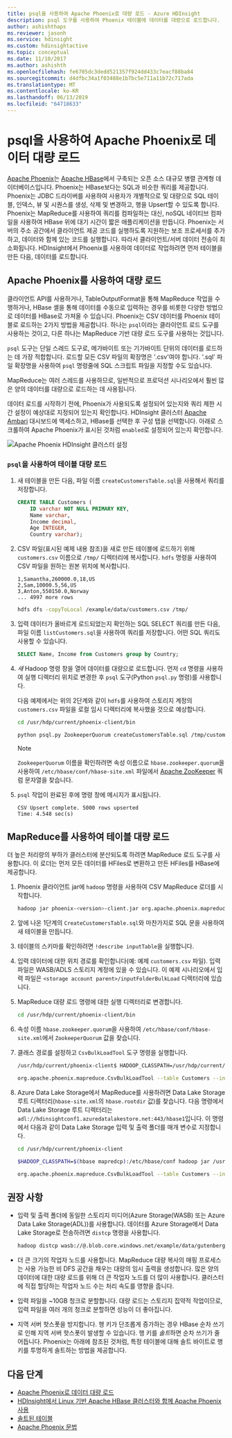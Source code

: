 ```yaml
---
title: psql을 사용하여 Apache Phoenix로 대량 로드 - Azure HDInsight
description: psql 도구를 사용하여 Phoenix 테이블에 데이터를 대량으로 로드합니다.
author: ashishthaps
ms.reviewer: jasonh
ms.service: hdinsight
ms.custom: hdinsightactive
ms.topic: conceptual
ms.date: 11/10/2017
ms.author: ashishth
ms.openlocfilehash: fe6705dc3dedd521357f924dd433c7eacf88ba84
ms.sourcegitcommit: d4dfbc34a1f03488e1b7bc5e711a11b72c717ada
ms.translationtype: MT
ms.contentlocale: ko-KR
ms.lasthandoff: 06/13/2019
ms.locfileid: "64718633"
---
```

# <a name="bulk-load-data-into-apache-phoenix-using-psql"></a>psql을 사용하여 Apache Phoenix로 데이터 대량 로드

[Apache Phoenix](https://phoenix.apache.org/)는 [Apache HBase](../hbase/apache-hbase-overview.md)에서 구축되는 오픈 소스 대규모 병렬 관계형 데이터베이스입니다. Phoenix는 HBase보다는 SQL과 비슷한 쿼리를 제공합니다. Phoenix는 JDBC 드라이버를 사용하여 사용자가 개별적으로 및 대량으로 SQL 테이블, 인덱스, 뷰 및 시퀀스를 생성, 삭제 및 변경하고, 행을 Upsert할 수 있도록 합니다. Phoenix는 MapReduce를 사용하여 쿼리를 컴파일하는 대신, noSQL 네이티브 컴파일을 사용하여 HBase 위에 대기 시간이 짧은 애플리케이션을 만듭니다. Phoenix는 서버의 주소 공간에서 클라이언트 제공 코드를 실행하도록 지원하는 보조 프로세서를 추가하고, 데이터와 함께 있는 코드를 실행합니다. 따라서 클라이언트/서버 데이터 전송이 최소화됩니다.  HDInsight에서 Phoenix를 사용하여 데이터로 작업하려면 먼저 테이블을 만든 다음, 데이터를 로드합니다.

## <a name="bulk-loading-with-apache-phoenix"></a>Apache Phoenix를 사용하여 대량 로드

클라이언트 API를 사용하거나, TableOutputFormat을 통해 MapReduce 작업을 수행하거나, HBase 셸을 통해 데이터를 수동으로 입력하는 경우를 비롯한 다양한 방법으로 데이터를 HBase로 가져올 수 있습니다. Phoenix는 CSV 데이터를 Phoenix 테이블로 로드하는 2가지 방법을 제공합니다. 하나는 `psql`이라는 클라이언트 로드 도구를 사용하는 것이고, 다른 하나는 MapReduce 기반 대량 로드 도구를 사용하는 것입니다.

`psql` 도구는 단일 스레드 도구로, 메가바이트 또는 기가바이트 단위의 데이터를 로드하는 데 가장 적합합니다. 로드할 모든 CSV 파일의 확장명은 '.csv'여야 합니다.  '.sql' 파일 확장명을 사용하여 `psql` 명령줄에 SQL 스크립트 파일을 지정할 수도 있습니다.

MapReduce는 여러 스레드를 사용하므로, 일반적으로 프로덕션 시나리오에서 훨씬 많은 양의 데이터를 대량으로 로드하는 데 사용됩니다.

데이터 로드를 시작하기 전에, Phoenix가 사용되도록 설정되어 있는지와 쿼리 제한 시간 설정이 예상대로 지정되어 있는지 확인합니다.  HDInsight 클러스터 [Apache Ambari](https://ambari.apache.org/) 대시보드에 액세스하고, HBase를 선택한 후 구성 탭을 선택합니다.  아래로 스크롤하여 Apache Phoenix가 표시된 것처럼 `enabled`로 설정되어 있는지 확인합니다.

![Apache Phoenix HDInsight 클러스터 설정](./media/apache-hbase-phoenix-psql/ambari-phoenix.png)

### <a name="use-psql-to-bulk-load-tables"></a>`psql`을 사용하여 테이블 대량 로드

1. 새 테이블을 만든 다음, 파일 이름 `createCustomersTable.sql`을 사용해서 쿼리를 저장합니다.

    ```sql
    CREATE TABLE Customers (
        ID varchar NOT NULL PRIMARY KEY,
        Name varchar,
        Income decimal,
        Age INTEGER,
        Country varchar);
    ```

2. CSV 파일(표시된 예제 내용 참조)을 새로 만든 테이블에 로드하기 위해 `customers.csv` 이름으로 `/tmp/` 디렉터리에 복사합니다.  `hdfs` 명령을 사용하여 CSV 파일을 원하는 원본 위치에 복사합니다.

    ```
    1,Samantha,260000.0,18,US
    2,Sam,10000.5,56,US
    3,Anton,550150.0,Norway
    ... 4997 more rows 
    ```

    ```bash
    hdfs dfs -copyToLocal /example/data/customers.csv /tmp/
    ```

3. 입력 데이터가 올바르게 로드되었는지 확인하는 SQL SELECT 쿼리를 만든 다음, 파일 이름 `listCustomers.sql`을 사용하여 쿼리를 저장합니다. 어떤 SQL 쿼리도 사용할 수 있습니다.
     ```sql
    SELECT Name, Income from Customers group by Country;
    ```

4. *새* Hadoop 명령 창을 열어 데이터를 대량으로 로드합니다. 먼저 `cd` 명령을 사용하여 실행 디렉터리 위치로 변경한 후 `psql` 도구(Python `psql.py` 명령)를 사용합니다. 

    다음 예제에서는 위의 2단계와 같이 `hdfs`를 사용하여 스토리지 계정의 `customers.csv` 파일을 로컬 임시 디렉터리에 복사했을 것으로 예상합니다.

    ```bash
    cd /usr/hdp/current/phoenix-client/bin

    python psql.py ZookeeperQuorum createCustomersTable.sql /tmp/customers.csv listCustomers.sql
    ```

    > [!NOTE]   
    > `ZookeeperQuorum` 이름을 확인하려면 속성 이름으로 `hbase.zookeeper.quorum`을 사용하여 `/etc/hbase/conf/hbase-site.xml` 파일에서 [Apache ZooKeeper](https://zookeeper.apache.org/) 쿼럼 문자열을 찾습니다.

5. `psql` 작업이 완료된 후에 명령 창에 메시지가 표시됩니다.

    ```
    CSV Upsert complete. 5000 rows upserted
    Time: 4.548 sec(s)
    ```

## <a name="use-mapreduce-to-bulk-load-tables"></a>MapReduce를 사용하여 테이블 대량 로드

더 높은 처리량의 부하가 클러스터에 분산되도록 하려면 MapReduce 로드 도구를 사용합니다. 이 로더는 먼저 모든 데이터를 HFiles로 변환하고 만든 HFiles를 HBase에 제공합니다.

1. Phoenix 클라이언트 jar에 `hadoop` 명령을 사용하여 CSV MapReduce 로더를 시작합니다.

    ```bash
    hadoop jar phoenix-<version>-client.jar org.apache.phoenix.mapreduce.CsvBulkLoadTool --table CUSTOMERS --input /data/customers.csv
    ```

2. 앞에 나온 1단계의 `CreateCustomersTable.sql`와 마찬가지로 SQL 문을 사용하여 새 테이블을 만듭니다.

3. 테이블의 스키마를 확인하려면 `!describe inputTable`을 실행합니다.

4. 입력 데이터에 대한 위치 경로를 확인합니다(예: 예제 `customers.csv` 파일). 입력 파일은 WASB/ADLS 스토리지 계정에 있을 수 있습니다. 이 예제 시나리오에서 입력 파일은 `<storage account parent>/inputFolderBulkLoad` 디렉터리에 있습니다.

5. MapReduce 대량 로드 명령에 대한 실행 디렉터리로 변경합니다.

    ```bash
    cd /usr/hdp/current/phoenix-client/bin
    ```

6. 속성 이름 `hbase.zookeeper.quorum`을 사용하여 `/etc/hbase/conf/hbase-site.xml`에서 `ZookeeperQuorum` 값을 찾습니다.

7. 클래스 경로를 설정하고 `CsvBulkLoadTool` 도구 명령을 실행합니다.

    ```bash
    /usr/hdp/current/phoenix-client$ HADOOP_CLASSPATH=/usr/hdp/current/hbase-client/lib/hbase-protocol.jar:/etc/hbase/conf hadoop jar /usr/hdp/2.4.2.0-258/phoenix/phoenix-4.4.0.2.4.2.0-258-client.jar

    org.apache.phoenix.mapreduce.CsvBulkLoadTool --table Customers --input /inputFolderBulkLoad/customers.csv –zookeeper ZookeeperQuorum:2181:/hbase-unsecure
    ```

8. Azure Data Lake Storage에서 MapReduce를 사용하려면 Data Lake Storage 루트 디렉터리(`hbase-site.xml`의 `hbase.rootdir` 값)를 찾습니다. 다음 명령에서 Data Lake Storage 루트 디렉터리는 `adl://hdinsightconf1.azuredatalakestore.net:443/hbase1`입니다. 이 명령에서 다음과 같이 Data Lake Storage 입력 및 출력 폴더를 매개 변수로 지정합니다.

    ```bash
    cd /usr/hdp/current/phoenix-client

    $HADOOP_CLASSPATH=$(hbase mapredcp):/etc/hbase/conf hadoop jar /usr/hdp/2.4.2.0-258/phoenix/phoenix-4.4.0.2.4.2.0-258-client.jar

    org.apache.phoenix.mapreduce.CsvBulkLoadTool --table Customers --input adl://hdinsightconf1.azuredatalakestore.net:443/hbase1/data/hbase/temp/input/customers.csv –zookeeper ZookeeperQuorum:2181:/hbase-unsecure --output  adl://hdinsightconf1.azuredatalakestore.net:443/hbase1/data/hbase/output1
    ```

## <a name="recommendations"></a>권장 사항

* 입력 및 출력 폴더에 동일한 스토리지 미디어(Azure Storage(WASB) 또는 Azure Data Lake Storage(ADL))를 사용합니다. 데이터를 Azure Storage에서 Data Lake Storage로 전송하려면 `distcp` 명령을 사용합니다.

    ```bash
    hadoop distcp wasb://@.blob.core.windows.net/example/data/gutenberg adl://.azuredatalakestore.net:443/myfolder
    ```

* 더 큰 크기의 작업자 노드를 사용합니다. MapReduce 대량 복사의 매핑 프로세스는 사용 가능한 비 DFS 공간을 채우는 대량의 임시 출력을 생성합니다. 많은 양의 데이터에 대한 대량 로드를 위해 더 큰 작업자 노드를 더 많이 사용합니다. 클러스터에 직접 할당하는 작업자 노드 수는 처리 속도를 영향을 줍니다.

* 입력 파일을 ~10GB 청크로 분할합니다. 대량 로드는 스토리지 집약적 작업이므로, 입력 파일을 여러 개의 청크로 분할하면 성능이 더 좋아집니다.

* 지역 서버 핫스폿을 방지합니다. 행 키가 단조롭게 증가하는 경우 HBase 순차 쓰기로 인해 지역 서버 핫스폿이 발생할 수 있습니다. 행 키를 *솔트*하면 순차 쓰기가 줄어듭니다. Phoenix는 아래에 참조된 것처럼, 특정 테이블에 대해 솔트 바이트로 행 키를 투명하게 솔트하는 방법을 제공합니다.

## <a name="next-steps"></a>다음 단계

* [Apache Phoenix로 데이터 대량 로드](https://phoenix.apache.org/bulk_dataload.html)
* [HDInsight에서 Linux 기반 Apache HBase 클러스터와 함께 Apache Phoenix 사용](../hbase/apache-hbase-phoenix-squirrel-linux.md)
* [솔트된 테이블](https://phoenix.apache.org/salted.html)
* [Apache Phoenix 문법](https://phoenix.apache.org/language/index.html)
